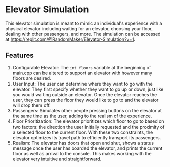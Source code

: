 # Elevator Simulation

This elevator simulation is meant to mimic an individual's experience with a physical elevator including waiting for an elevator, choosing your floor, dealing with other passengers, and more. The simulation can be accessed at https://replit.com/@RandomMaker/Elevator-Simulation?v=1.

## Features
1. Configurable Elevator: The ```int floors``` variable at the beginning of main.cpp can be altered to support an elevator with however many floors are desired.
2. User Input: The user can determine where they want to go with the elevator. They first specify whether they want to go up or down, just like you would waiting outside an elevator. Once the elevator reaches the user, they can press the floor they would like to go to and the elevator will drop them off.
3. Passengers: Simulates other people pressing buttons on the elevator at the same time as the user, adding to the realism of the experience.
4. Floor Prioritization: The elevator prioritizes which floor to go to based on two factors: the direction the user initially requested and the proximity of a selected floor to the current floor. With these two constraints, the elevator optimizes its travel path to efficiently transport its passengers.
5. Realism: The elevator has doors that open and shut, shows a status message once the user has boarded the elevator, and prints the current floor as well as arrival to the console. This makes working with the elevator very intuitive and straightforward.
